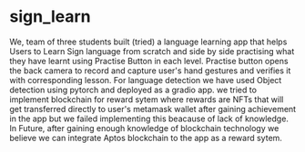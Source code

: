 # sign_learn
We, team of three students built (tried) a language learning app that helps Users to Learn Sign language from scratch and side by side practising what they have learnt using Practise Button in each level.
Practise button opens the back camera to record and capture user's hand gestures and verifies it with corresponding lesson. For language detection we have used Object detection using pytorch and deployed as a gradio app.
we tried to implement blockchain for reward sytem where rewards are NFTs that will get transferred directly to user's metamask wallet after gaining achievement in the app but we failed implementing this beacause of lack of knowledge.
In Future, after gaining enough knowledge of blockchain technology we believe we can integrate Aptos blockchain to the app as a reward sytem.
